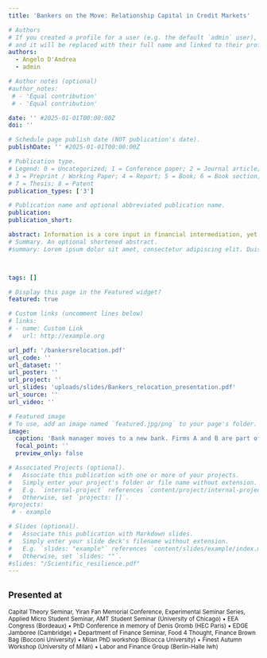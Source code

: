 ```yaml
---
title: 'Bankers on the Move: Relationship Capital in Credit Markets'

# Authors
# If you created a profile for a user (e.g. the default `admin` user), write the username (folder name) here
# and it will be replaced with their full name and linked to their profile.
authors:
  - Angelo D'Andrea
  - admin

# Author notes (optional)
#author_notes:
 # - 'Equal contribution'
 # - 'Equal contribution'

date: '' #2025-01-01T00:00:00Z
doi: ''

# Schedule page publish date (NOT publication's date).
publishDate: '' #2025-01-01T00:00:00Z

# Publication type.
# Legend: 0 = Uncategorized; 1 = Conference paper; 2 = Journal article;
# 3 = Preprint / Working Paper; 4 = Report; 5 = Book; 6 = Book section;
# 7 = Thesis; 8 = Patent
publication_types: ['3']

# Publication name and optional abbreviated publication name.
publication: 
publication_short: 

abstract: Information is a core input in financial intermediation, yet little is known about how it is transmitted through labor mobility. In this paper - for the first time - we are able to link administrative data on loan contracts and employment histories to track the movements of bank managers and their portfolios of client firms across financial institutions. We show that when a manager switches employers, firms in their prior portfolio are three times more likely to initiate a lending relationship with the new bank. To isolate the causal role of manager mobility, we exploit variation in the timing of job switches and leverage exogenous shocks to mobility induced by branch closures. This effect reflects both a higher propensity of firms to apply for credit and a greater likelihood of loan approval. We further document that the resulting lending relationships are associated with lower interest rates and lower default rates. Our findings underscore the importance of individual-level human capital in improving credit market outcomes and highlight a novel channel for information transmission in the financial sector.
# Summary. An optional shortened abstract.
#summary: Lorem ipsum dolor sit amet, consectetur adipiscing elit. Duis posuere tellus ac convallis placerat. Proin tincidunt magna sed ex sollicitudin condimentum.



tags: []

# Display this page in the Featured widget?
featured: true

# Custom links (uncomment lines below)
# links:
# - name: Custom Link
#   url: http://example.org

url_pdf: '/bankersrelocation.pdf'
url_code: ''
url_dataset: ''
url_poster: ''
url_project: ''
url_slides: 'uploads/slides/Bankers_relocation_presentation.pdf'
url_source: ''
url_video: ''

# Featured image
# To use, add an image named `featured.jpg/png` to your page's folder.
image:
  caption: 'Bank manager moves to a new bank. Firms A and B are part of her portfolio, firm A follows her'
  focal_point: ''
  preview_only: false

# Associated Projects (optional).
#   Associate this publication with one or more of your projects.
#   Simply enter your project's folder or file name without extension.
#   E.g. `internal-project` references `content/project/internal-project/index.md`.
#   Otherwise, set `projects: []`.
#projects:
 # - example

# Slides (optional).
#   Associate this publication with Markdown slides.
#   Simply enter your slide deck's filename without extension.
#   E.g. `slides: "example"` references `content/slides/example/index.md`.
#   Otherwise, set `slides: ""`.
#slides: "/Scientific_resilience.pdf"
---
```


## <small>Presented at</small>

<small>Capital Theory Seminar, Yiran Fan Memorial Conference, Experimental Seminar Series, Applied Micro Student Seminar, AMT Student Seminar (University of Chicago) • EEA Congress (Bordeaux) •  PhD Conference in memory of Denis Gromb (HEC Paris) • EDGE Jamboree (Cambridge) • Department of Finance Seminar, Food 4 Thought, Finance Brown Bag (Bocconi University) • Milan PhD workshop (Bicocca University) • Finest Autumn Workshop (University of Milan) • Labor and Finance Group (Berlin-Halle Iwh)</small>

<!-- {{% callout note %}}
Click the _Cite_ button above to demo the feature to enable visitors to import publication metadata into their reference management software.
{{% /callout %}}

{{% callout note %}}
Create your slides in Markdown - click the _Slides_ button to check out the example.
{{% /callout %}}

Supplementary notes can be added here, including [code, math, and images](https://wowchemy.com/docs/writing-markdown-latex/). --!>
